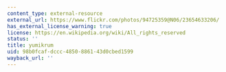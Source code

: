 ```yaml
---
content_type: external-resource
external_url: https://www.flickr.com/photos/94725359@N06/23654633206/
has_external_license_warning: true
license: https://en.wikipedia.org/wiki/All_rights_reserved
status: ''
title: yumikrum
uid: 98b0fcaf-dccc-4850-8861-43d0cbed1599
wayback_url: ''
---
```

